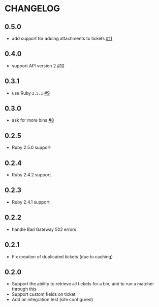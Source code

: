 # CHANGELOG

## 0.5.0

 * add support for adding attachments to tickets [#11](https://github.com/sharesight/vimaly/pull/11)

## 0.4.0

 * support API version 2 [#10](https://github.com/sharesight/vimaly/pull/10)

## 0.3.1

 * use Ruby `2.5.1` [#9](https://github.com/sharesight/vimaly/pull/9)

## 0.3.0

 * ask for more bins [#8](https://github.com/sharesight/vimaly/pull/8)

## 0.2.5

 * Ruby 2.5.0 support

## 0.2.4

 * Ruby 2.4.2 support

 ## 0.2.3

  * Ruby 2.4.1 support

## 0.2.2

 * handle Bad Gateway 502 errors

## 0.2.1

 * Fix creation of duplicated tickets (due to caching)

## 0.2.0

 * Support the ability to retrieve all tickets for a bin, and to run a matcher through this
 * Support custom fields on ticket
 * Add an integration test (site configured)
